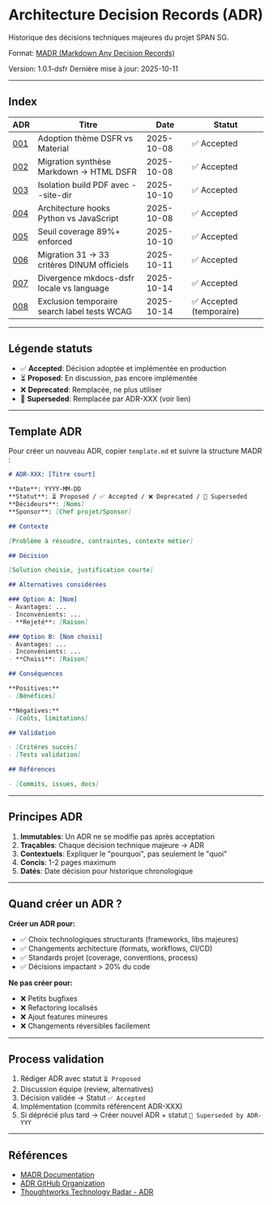 # Architecture Decision Records (ADR)

Historique des décisions techniques majeures du projet SPAN SG.

Format: [MADR (Markdown Any Decision Records)](https://adr.github.io/madr/)

Version: 1.0.1-dsfr
Dernière mise à jour: 2025-10-11

---

## Index

| ADR | Titre | Date | Statut |
|-----|-------|------|--------|
| [001](001-choix-theme-dsfr.md) | Adoption thème DSFR vs Material | 2025-10-08 | ✅ Accepted |
| [002](002-format-synthese-html.md) | Migration synthèse Markdown → HTML DSFR | 2025-10-08 | ✅ Accepted |
| [003](003-isolation-pdf-build.md) | Isolation build PDF avec --site-dir | 2025-10-10 | ✅ Accepted |
| [004](004-hooks-python-mkdocs.md) | Architecture hooks Python vs JavaScript | 2025-10-08 | ✅ Accepted |
| [005](005-coverage-89-percent.md) | Seuil coverage 89%+ enforced | 2025-10-10 | ✅ Accepted |
| [006](006-migration-checklist-33-criteres.md) | Migration 31 → 33 critères DINUM officiels | 2025-10-11 | ✅ Accepted |
| [007](007-mkdocs-dsfr-language-divergence.md) | Divergence mkdocs-dsfr locale vs language | 2025-10-14 | ✅ Accepted |
| [008](008-exclusion-search-label-tests-wcag.md) | Exclusion temporaire search label tests WCAG | 2025-10-14 | ✅ Accepted (temporaire) |

---

## Légende statuts

- ✅ **Accepted**: Décision adoptée et implémentée en production
- ⏳ **Proposed**: En discussion, pas encore implémentée
- ❌ **Deprecated**: Remplacée, ne plus utiliser
- 🔄 **Superseded**: Remplacée par ADR-XXX (voir lien)

---

## Template ADR

Pour créer un nouveau ADR, copier `template.md` et suivre la structure MADR :

```markdown
# ADR-XXX: [Titre court]

**Date**: YYYY-MM-DD
**Statut**: ⏳ Proposed / ✅ Accepted / ❌ Deprecated / 🔄 Superseded
**Décideurs**: [Noms]
**Sponsor**: [Chef projet/Sponsor]

## Contexte

[Problème à résoudre, contraintes, contexte métier]

## Décision

[Solution choisie, justification courte]

## Alternatives considérées

### Option A: [Nom]
- Avantages: ...
- Inconvénients: ...
- **Rejeté**: [Raison]

### Option B: [Nom choisi]
- Avantages: ...
- Inconvénients: ...
- **Choisi**: [Raison]

## Conséquences

**Positives:**
- [Bénéfices]

**Négatives:**
- [Coûts, limitations]

## Validation

- [Critères succès]
- [Tests validation]

## Références

- [Commits, issues, docs]
```

---

## Principes ADR

1. **Immutables**: Un ADR ne se modifie pas après acceptation
2. **Traçables**: Chaque décision technique majeure → ADR
3. **Contextuels**: Expliquer le "pourquoi", pas seulement le "quoi"
4. **Concis**: 1-2 pages maximum
5. **Datés**: Date décision pour historique chronologique

---

## Quand créer un ADR ?

**Créer un ADR pour:**
- ✅ Choix technologiques structurants (frameworks, libs majeures)
- ✅ Changements architecture (formats, workflows, CI/CD)
- ✅ Standards projet (coverage, conventions, process)
- ✅ Décisions impactant > 20% du code

**Ne pas créer pour:**
- ❌ Petits bugfixes
- ❌ Refactoring localisés
- ❌ Ajout features mineures
- ❌ Changements réversibles facilement

---

## Process validation

1. Rédiger ADR avec statut `⏳ Proposed`
2. Discussion équipe (review, alternatives)
3. Décision validée → Statut `✅ Accepted`
4. Implémentation (commits référencent ADR-XXX)
5. Si déprécié plus tard → Créer nouvel ADR + statut `🔄 Superseded by ADR-YYY`

---

## Références

- [MADR Documentation](https://adr.github.io/madr/)
- [ADR GitHub Organization](https://adr.github.io/)
- [Thoughtworks Technology Radar - ADR](https://www.thoughtworks.com/radar/techniques/lightweight-architecture-decision-records)
